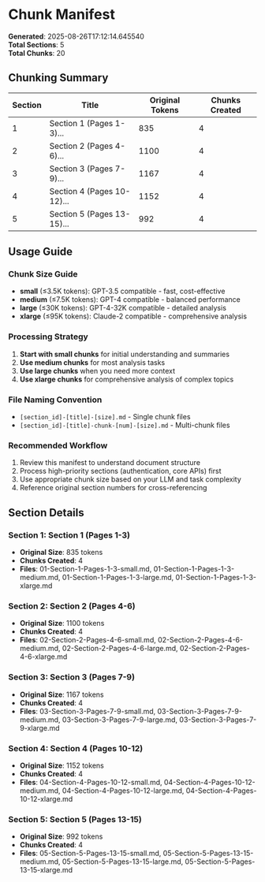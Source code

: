 # Chunk Manifest

**Generated**: 2025-08-26T17:12:14.645540  
**Total Sections**: 5  
**Total Chunks**: 20  

## Chunking Summary

| Section | Title | Original Tokens | Chunks Created |
|---------|-------|-----------------|----------------|
| 1 | Section 1 (Pages 1-3)... | 835 | 4 |
| 2 | Section 2 (Pages 4-6)... | 1100 | 4 |
| 3 | Section 3 (Pages 7-9)... | 1167 | 4 |
| 4 | Section 4 (Pages 10-12)... | 1152 | 4 |
| 5 | Section 5 (Pages 13-15)... | 992 | 4 |


## Usage Guide

### Chunk Size Guide
- **small** (≤3.5K tokens): GPT-3.5 compatible - fast, cost-effective
- **medium** (≤7.5K tokens): GPT-4 compatible - balanced performance
- **large** (≤30K tokens): GPT-4-32K compatible - detailed analysis
- **xlarge** (≤95K tokens): Claude-2 compatible - comprehensive analysis

### Processing Strategy
1. **Start with small chunks** for initial understanding and summaries
2. **Use medium chunks** for most analysis tasks
3. **Use large chunks** when you need more context
4. **Use xlarge chunks** for comprehensive analysis of complex topics

### File Naming Convention
- `[section_id]-[title]-[size].md` - Single chunk files
- `[section_id]-[title]-chunk-[num]-[size].md` - Multi-chunk files

### Recommended Workflow
1. Review this manifest to understand document structure
2. Process high-priority sections (authentication, core APIs) first
3. Use appropriate chunk size based on your LLM and task complexity
4. Reference original section numbers for cross-referencing

## Section Details

### Section 1: Section 1 (Pages 1-3)
- **Original Size**: 835 tokens
- **Chunks Created**: 4
- **Files**: 01-Section-1-Pages-1-3-small.md, 01-Section-1-Pages-1-3-medium.md, 01-Section-1-Pages-1-3-large.md, 01-Section-1-Pages-1-3-xlarge.md

### Section 2: Section 2 (Pages 4-6)
- **Original Size**: 1100 tokens
- **Chunks Created**: 4
- **Files**: 02-Section-2-Pages-4-6-small.md, 02-Section-2-Pages-4-6-medium.md, 02-Section-2-Pages-4-6-large.md, 02-Section-2-Pages-4-6-xlarge.md

### Section 3: Section 3 (Pages 7-9)
- **Original Size**: 1167 tokens
- **Chunks Created**: 4
- **Files**: 03-Section-3-Pages-7-9-small.md, 03-Section-3-Pages-7-9-medium.md, 03-Section-3-Pages-7-9-large.md, 03-Section-3-Pages-7-9-xlarge.md

### Section 4: Section 4 (Pages 10-12)
- **Original Size**: 1152 tokens
- **Chunks Created**: 4
- **Files**: 04-Section-4-Pages-10-12-small.md, 04-Section-4-Pages-10-12-medium.md, 04-Section-4-Pages-10-12-large.md, 04-Section-4-Pages-10-12-xlarge.md

### Section 5: Section 5 (Pages 13-15)
- **Original Size**: 992 tokens
- **Chunks Created**: 4
- **Files**: 05-Section-5-Pages-13-15-small.md, 05-Section-5-Pages-13-15-medium.md, 05-Section-5-Pages-13-15-large.md, 05-Section-5-Pages-13-15-xlarge.md

